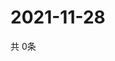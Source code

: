 # 2021-11-28
  共 0条

  <!-- BEGIN -->
  <!-- 最后更新时间Sun Nov 28 2021 01:44:01 GMT+0000 (Coordinated Universal Time) -->
  
  <!-- END -->
  
  